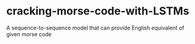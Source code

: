 # cracking-morse-code-with-LSTMs
A sequence-to-sequence model that can provide English equivalent of given morse code
